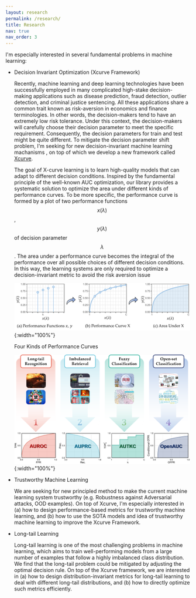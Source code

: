 ```yaml
---
layout: research
permalink: /research/
title: Research
nav: true
nav_order: 3
---
```


I'm especially interested in several fundamental problems in machine learning:

- Decision Invariant Optimization (Xcurve Framework)

    Recently, machine learning and deep learning technologies have been successfully employed in many complicated high-stake decision-making applications such as disease prediction, fraud detection, outlier detection, and criminal justice sentencing. All these applications share a common trait known as risk-aversion in economics and finance terminologies. In other words, the decision-makers tend to have an extremely low risk tolerance. Under this context, the decision-makers will carefully choose their decision parameter to meet the specific requirement. Consequently, the decision parameters for train and test might be quite different. To mitigate the decision parameter shift problem,  I'm seeking for new decision-invariant machine learning machanisms , on top of which we develop a new framework called [Xcurve](https://xcurveopt.github.io/).

    The goal of X-curve learning is to learn high-quality models that can adapt to different decision conditions. Inspired by the fundamental principle of the well-known AUC optimization, our library provides a systematic solution to optimize the area under different kinds of performance curves. To be more specific, the performance curve is formed by a plot of two performance functions $$x(\lambda)$$, $$y(\lambda)$$ of decision parameter $$\lambda$$. The area under a performance curve becomes the integral of the performance over all possible choices of different decision conditions. In this way, the learning systems are only required to optimize a decision-invariant metric to avoid the risk aversion issue

    ![xcurve](/assets/img/xcurve.png){:width="100%"}

    Four Kinds of Performance Curves

    ![xcurve-insight](/assets/img/xcurve-insight.png){:width="100%"}

- Trustworthy Machine Learning 

    We are seeking for new principled method to make the current machine learning system trustworthy (e.g. Robustness against Adversarial attacks, OOD examples). On top of Xcurve, I'm especially interested in  (a) how to design performance-based metrics for trustworthy machine learning, and (b) how to use the SOTA models and idea of trustworthy machine learning to improve the Xcurve Framework. 

- Long-tail Learning

    Long-tail learning is one of the most challenging problems in machine learning, which aims to train well-performing models from a large number of examples that follow a highly imbalanced class distribution. We find that the long-tail problem could be mitigated by adjusting the optimal decision rule. On top of the Xcurve framework, we are interested in (a) how to design distribution-invariant metrics for long-tail learning to deal with different long-tail distributions, and (b) how to directly optimize such metrics efficiently. 